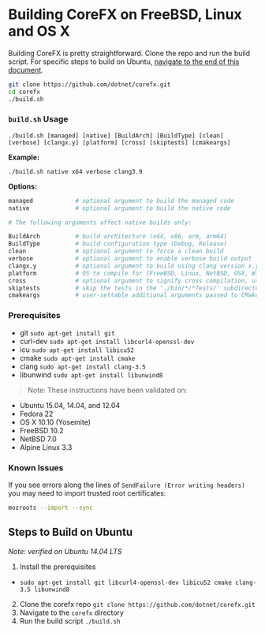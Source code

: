 Building CoreFX on FreeBSD, Linux and OS X
==========================================

Building CoreFX is pretty straightforward. Clone the repo and run the build script.  For specific steps to build on Ubuntu, [navigate to the end of this document](#steps-to-build-on-ubuntu).

```bash
git clone https://github.com/dotnet/corefx.git
cd corefx
./build.sh
```

### `build.sh` Usage
 `./build.sh [managed] [native] [BuildArch] [BuildType] [clean] [verbose] [clangx.y] [platform] [cross] [skiptests] [cmakeargs]`

**Example:**

`./build.sh native x64 verbose clang3.9`

**Options:**

```bash
managed            # optional argument to build the managed code
native             # optional argument to build the native code

# The following arguments affect native builds only:

BuildArch          # build architecture (x64, x86, arm, arm64)
BuildType          # build configuration type (Debug, Release)
clean              # optional argument to force a clean build
verbose            # optional argument to enable verbose build output
clangx.y           # optional argument to build using clang version x.y
platform           # OS to compile for (FreeBSD, Linux, NetBSD, OSX, Windows)
cross              # optional argument to signify cross compilation, uses ROOTFS_DIR environment variable if set
skiptests          # skip the tests in the './bin/*/*Tests/' subdirectory
cmakeargs          # user-settable additional arguments passed to CMake
```

### Prerequisites

* git `sudo apt-get install git`
* curl-dev `sudo apt-get install libcurl4-openssl-dev`
* icu `sudo apt-get install libicu52`
* cmake `sudo apt-get install cmake`
* clang `sudo apt-get install clang-3.5`
* libunwind `sudo apt-get install libunwind8`

> Note: These instructions have been validated on:
* Ubuntu 15.04, 14.04, and 12.04
* Fedora 22
* OS X 10.10 (Yosemite)
* FreeBSD 10.2
* NetBSD 7.0
* Alpine Linux 3.3

### Known Issues
If you see errors along the lines of `SendFailure (Error writing headers)` you may need to import trusted root certificates:

```sh
mozroots --import --sync
```

## Steps to Build on Ubuntu

*Note: verified on Ubuntu 14.04 LTS*

1. Install the prerequisites
 * `sudo apt-get install git libcurl4-openssl-dev libicu52 cmake clang-3.5 libunwind8`
2. Clone the corefx repo `git clone https://github.com/dotnet/corefx.git`
3. Navigate to the `corefx` directory 
4. Run the build script `./build.sh`